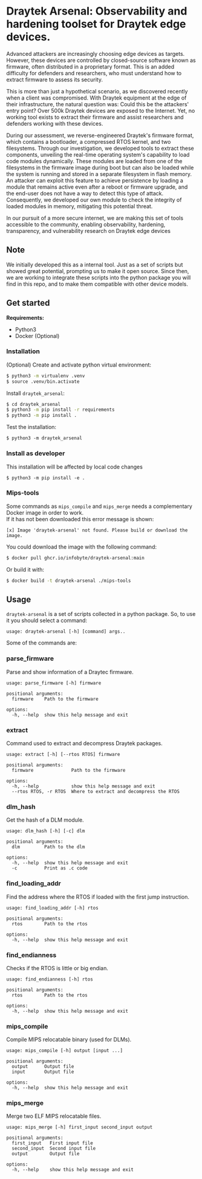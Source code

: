 # Draytek Arsenal: Observability and hardening toolset for Draytek edge devices.
Advanced attackers are increasingly choosing edge devices as targets. However, these devices are controlled by closed-source software known as firmware, often distributed in a proprietary format. This is an added difficulty for defenders and researchers, who must understand how to extract firmware to assess its security.

This is more than just a hypothetical scenario, as we discovered recently when a client was compromised. With Draytek equipment at the edge of their infrastructure, the natural question was: Could this be the attackers' entry point? Over 500k Draytek devices are exposed to the Internet. Yet, no working tool exists to extract their firmware and assist researchers and defenders working with these devices.

During our assessment, we reverse-engineered Draytek's firmware format, which contains a bootloader, a compressed RTOS kernel, and two filesystems. Through our investigation, we developed tools to extract these components, unveiling the real-time operating system's capability to load code modules dynamically. These modules are loaded from one of the filesystems in the firmware image during boot but can also be loaded while the system is running and stored in a separate filesystem in flash memory. An attacker can exploit this feature to achieve persistence by loading a module that remains active even after a reboot or firmware upgrade, and the end-user does not have a way to detect this type of attack. Consequently, we developed our own module to check the integrity of loaded modules in memory, mitigating this potential threat.

In our pursuit of a more secure internet, we are making this set of tools accessible to the community, enabling observability, hardening, transparency, and vulnerability research on Draytek edge devices

## Note
We initially developed this as a internal tool. Just as a set of scripts but showed great potential, prompting us to make it open source. Since then, we are working to integrate these scripts into the python package you will find in this repo, and to make them compatible with other device models.

## Get started ##

__Requirements:__

* Python3
* Docker (Optional)

### Installation ###

(Optional) Create and activate python virtual environment:
```bash
$ python3 -m virtualenv .venv
$ source .venv/bin.activate
```

Install `draytek_arsenal`:
```bash
$ cd draytek_arsenal
$ python3 -m pip install -r requirements
$ python3 -m pip install .
```

Test the installation:
```
$ python3 -m draytek_arsenal
```

### Install as developer ###

This installation will be affected by local code changes
```
$ python3 -m pip install -e .
```

### Mips-tools ###

Some commands as `mips_compile` and `mips_merge` needs a complementary Docker image in order to work.  
If it has not been downloaded this error message is shown:
```
[x] Image 'draytek-arsenal' not found. Please build or download the image.
```

You could download the image with the following command:

```bash
$ docker pull ghcr.io/infobyte/draytek-arsenal:main
```

Or build it with:
```bash
$ docker build -t draytek-arsenal ./mips-tools
```


## Usage ##

`draytek-arsenal` is a set of scripts collected in a python package. So, to use it you should select a command:

```
usage: draytek-arsenal [-h] [command] args..
```

Some of the commands are:


### parse_firmware ###

Parse and show information of a Draytec firmware.

```
usage: parse_firmware [-h] firmware

positional arguments:
  firmware    Path to the firmware

options:
  -h, --help  show this help message and exit
```

### extract ###

Command used to extract and decompress Draytek packages.

```
usage: extract [-h] [--rtos RTOS] firmware

positional arguments:
  firmware              Path to the firmware

options:
  -h, --help            show this help message and exit
  --rtos RTOS, -r RTOS  Where to extract and decompress the RTOS
```

### dlm_hash ###

Get the hash of a DLM module.

```
usage: dlm_hash [-h] [-c] dlm

positional arguments:
  dlm         Path to the dlm

options:
  -h, --help  show this help message and exit
  -c          Print as .c code
```

### find_loading_addr ###

Find the address where the RTOS if loaded with the first jump instruction.

```
usage: find_loading_addr [-h] rtos

positional arguments:
  rtos        Path to the rtos

options:
  -h, --help  show this help message and exit
```

### find_endianness ###

Checks if the RTOS is little or big endian.

```
usage: find_endianness [-h] rtos

positional arguments:
  rtos        Path to the rtos

options:
  -h, --help  show this help message and exit
```

### mips_compile ###

Compile MIPS relocatable binary (used for DLMs).

```
usage: mips_compile [-h] output [input ...]

positional arguments:
  output      Output file
  input       Output file

options:
  -h, --help  show this help message and exit
```

### mips_merge ###

Merge two ELF MIPS relocatable files.

```
usage: mips_merge [-h] first_input second_input output

positional arguments:
  first_input   First input file
  second_input  Second input file
  output        Output file

options:
  -h, --help    show this help message and exit
```
